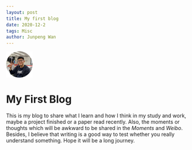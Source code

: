 ```yaml
---
layout: post
title: My first blog
date: 2020-12-2
tags: Misc
author: Junpeng Wan
---
```


<!-- # Hello world -->

<!-- ![](/images/avatar.jpg) -->
<img src="/images/avatar.jpg" style="zoom:30%" />

# My First Blog
This is my blog to share what I learn and how I think in my study and work, maybe a project finished or a paper read recently. Also, the moments or thoughts which will be awkward to be shared in the *Moments* and *Weibo*. Besides, I believe that writing is a good way to test whether you really understand something. Hope it will be a long journey.
